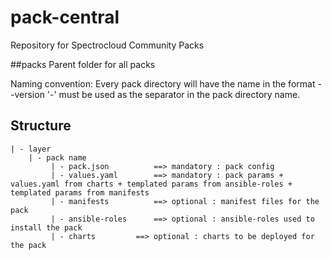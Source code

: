 # pack-central
Repository for Spectrocloud Community Packs

##packs
Parent folder for all packs

Naming convention: Every pack directory will have the name in the format - <pack name>-version
  '-' must be used as the separator in the pack directory name.
  
## Structure
```
| - layer
	| - pack name
		 | - pack.json			==> mandatory : pack config
		 | - values.yaml		==> mandatory : pack params + values.yaml from charts + templated params from ansible-roles + templated params from manifests
		 | - manifests 			==> optional : manifest files for the pack
		 | - ansible-roles		==> optional : ansible-roles used to install the pack
		 | - charts			==> optional : charts to be deployed for the pack
```
